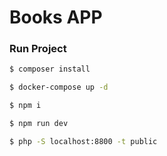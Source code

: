 # Books APP

### Run Project

```bash
$ composer install
```

```bash
$ docker-compose up -d
```

```bash
$ npm i
```

```bash
$ npm run dev
```

```bash
$ php -S localhost:8800 -t public
```